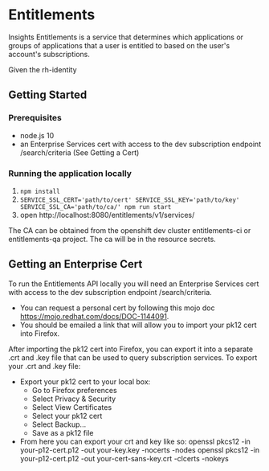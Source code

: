 # Entitlements

Insights Entitlements is a service that determines which applications or groups of applications that a user is entitled to based on the user's account's subscriptions.

Given the rh-identity

## Getting Started

### Prerequisites

* node.js 10
* an Enterprise Services cert with access to the dev subscription endpoint /search/criteria (See Getting a Cert)

### Running the application locally

1. ```npm install```
2. ```SERVICE_SSL_CERT='path/to/cert' SERVICE_SSL_KEY='path/to/key' SERVICE_SSL_CA='path/to/ca/' npm run start```
3. open http://localhost:8080/entitlements/v1/services/

The CA can be obtained from the openshift dev cluster entitlements-ci or entitlements-qa project. The ca will be in the
resource secrets.

## Getting an Enterprise Cert

To run the Entitlements API locally you will need an Enterprise Services cert with access to the dev subscription endpoint /search/criteria.

* You can request a personal cert by following this mojo doc https://mojo.redhat.com/docs/DOC-1144091. 
* You should be emailed a link that will allow you to import your pk12 cert into Firefox.

After importing the pk12 cert into Firefox, you can export it into a separate .crt and .key file that can be used to
query subscription services. To export your .crt and .key file:

* Export your pk12 cert to your local box:
    * Go to Firefox preferences
    * Select Privacy & Security
    * Select View Certificates
    * Select your pk12 cert
    * Select Backup...
    * Save as a pk12 file  
* From here you can export your crt and key like so:
    openssl pkcs12 -in your-p12-cert.p12 -out your-key.key -nocerts -nodes
    openssl pkcs12 -in your-p12-cert.p12 -out your-cert-sans-key.crt -clcerts -nokeys

